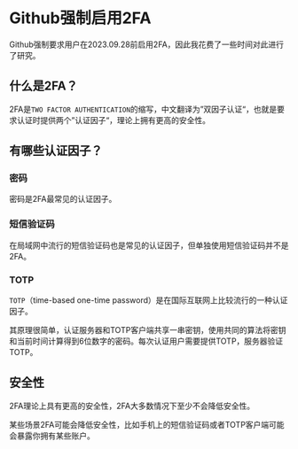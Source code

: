 # Github强制启用2FA

Github强制要求用户在2023.09.28前启用2FA，因此我花费了一些时间对此进行了研究。

## 什么是2FA？

2FA是`TWO FACTOR AUTHENTICATION`的缩写，中文翻译为”双因子认证“，也就是要求认证时提供两个”认证因子“，理论上拥有更高的安全性。

## 有哪些认证因子？

### 密码

密码是2FA最常见的认证因子。

### 短信验证码

在局域网中流行的短信验证码也是常见的认证因子，但单独使用短信验证码并不是2FA。

### TOTP

`TOTP`（time-based one-time password）是在国际互联网上比较流行的一种认证因子。

其原理很简单，认证服务器和TOTP客户端共享一串密钥，使用共同的算法将密钥和当前时间计算得到6位数字的密码。每次认证用户需要提供TOTP，服务器验证TOTP。

## 安全性

2FA理论上具有更高的安全性，2FA大多数情况下至少不会降低安全性。

某些场景2FA可能会降低安全性，比如手机上的短信验证码或者TOTP客户端可能会暴露你拥有某些账户。
